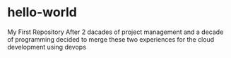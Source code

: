 # hello-world
My First Repository
After 2 dacades of project management and a decade of programming decided to merge
these two experiences for the cloud development using devops
